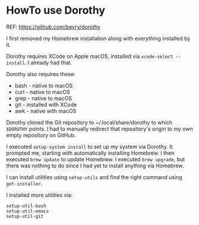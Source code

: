 # HowTo use Dorothy
REF: https://github.com/bevry/dorothy

I first removed my Homebrew installation
along with everything installed by it.

Dorothy requires XCode on Apple macOS,
installed via `xcode-select --install`.
I already had that.

Dorothy also requires these:
* bash - native to macOS
* curl - native to macOS
* grep - native to macOS
* git - installed with XCode
* awk - native with macOS

Dorothy cloned the Git repository
to ~/.local/share/dorothy
to which `$DOROTHY` points.
I had to manually redirect
that repository's origin
to my own empty repository
on GitHub.

I executed `setup-system install`
to set up my system via Dorothy.
It prompted me,
starting with automatically installing Homebrew.
I then executed `brew update` to update Homebrew.
I executed `brew upgrade`,
but there was nothing to do
since I had yet to install anything via Homebrew.

I can install utilities using `setup-utils`
and find the right command using `get-installer`.

I installed more utilities via:
~~~
setup-util-bash
setup-util-emacs
setup-util-git
~~~
